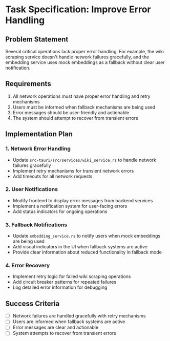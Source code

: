 # Task Specification: Improve Error Handling

## Problem Statement
Several critical operations lack proper error handling. For example, the wiki scraping service doesn't handle network failures gracefully, and the embedding service uses mock embeddings as a fallback without clear user notification.

## Requirements
1. All network operations must have proper error handling and retry mechanisms
2. Users must be informed when fallback mechanisms are being used
3. Error messages should be user-friendly and actionable
4. The system should attempt to recover from transient errors

## Implementation Plan

### 1. Network Error Handling
- Update `src-tauri/src/services/wiki_service.rs` to handle network failures gracefully
- Implement retry mechanisms for transient network errors
- Add timeouts for all network requests

### 2. User Notifications
- Modify frontend to display error messages from backend services
- Implement a notification system for user-facing errors
- Add status indicators for ongoing operations

### 3. Fallback Notifications
- Update `embedding_service.rs` to notify users when mock embeddings are being used
- Add visual indicators in the UI when fallback systems are active
- Provide clear information about reduced functionality in fallback mode

### 4. Error Recovery
- Implement retry logic for failed wiki scraping operations
- Add circuit breaker patterns for repeated failures
- Log detailed error information for debugging

## Success Criteria
- [ ] Network failures are handled gracefully with retry mechanisms
- [ ] Users are informed when fallback systems are active
- [ ] Error messages are clear and actionable
- [ ] System attempts to recover from transient errors